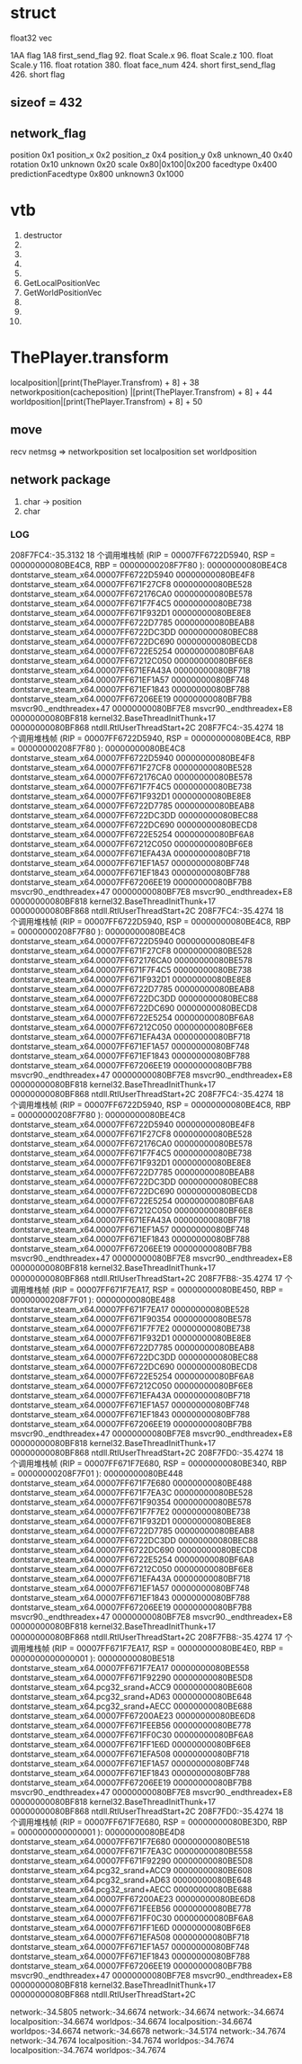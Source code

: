 # struct
float32 vec

1AA flag
1A8 first_send_flag
92. float Scale.x
96. float Scale.z
100. float Scale.y
116. float rotation
380. float face_num
424. short first_send_flag
426. short flag
## sizeof = 432

## network_flag
position 0x1
position_x 0x2
position_z 0x4
position_y 0x8
unknown_40 0x40
rotation 0x10
unknown 0x20
scale 0x80|0x100|0x200 
facedtype 0x400
predictionFacedtype 0x800
unknown3 0x1000

# vtb

1. destructor
2. 
3. 
4. 
5. 
6. GetLocalPositionVec
7. GetWorldPositionVec
8. 
9. 
10. 



# ThePlayer.transform
localposition|[print(ThePlayer.Transfrom) + 8] + 38
networkposition(cacheposition) |[print(ThePlayer.Transfrom) + 8] + 44
worldposition|[print(ThePlayer.Transfrom) + 8] + 50 

## move

recv netmsg => networkposition
set localposition
set worldposition


## network package

1. char -> position
2. char 


### LOG

208F7FC4:-35.3132
18 个调用堆栈帧 (RIP = 00007FF6722D5940, RSP = 00000000080BE4C8, RBP = 00000000208F7F80 ):
00000000080BE4C8 dontstarve_steam_x64.00007FF6722D5940
00000000080BE4F8 dontstarve_steam_x64.00007FF671F27CF8
00000000080BE528 dontstarve_steam_x64.00007FF672176CA0
00000000080BE578 dontstarve_steam_x64.00007FF671F7F4C5
00000000080BE738 dontstarve_steam_x64.00007FF671F932D1
00000000080BE8E8 dontstarve_steam_x64.00007FF6722D7785
00000000080BEAB8 dontstarve_steam_x64.00007FF6722DC3DD
00000000080BEC88 dontstarve_steam_x64.00007FF6722DC690
00000000080BECD8 dontstarve_steam_x64.00007FF6722E5254
00000000080BF6A8 dontstarve_steam_x64.00007FF67212C050
00000000080BF6E8 dontstarve_steam_x64.00007FF671EFA43A
00000000080BF718 dontstarve_steam_x64.00007FF671EF1A57
00000000080BF748 dontstarve_steam_x64.00007FF671EF1843
00000000080BF788 dontstarve_steam_x64.00007FF67206EE19
00000000080BF7B8 msvcr90._endthreadex+47
00000000080BF7E8 msvcr90._endthreadex+E8
00000000080BF818 kernel32.BaseThreadInitThunk+17
00000000080BF868 ntdll.RtlUserThreadStart+2C
208F7FC4:-35.4274
18 个调用堆栈帧 (RIP = 00007FF6722D5940, RSP = 00000000080BE4C8, RBP = 00000000208F7F80 ):
00000000080BE4C8 dontstarve_steam_x64.00007FF6722D5940
00000000080BE4F8 dontstarve_steam_x64.00007FF671F27CF8
00000000080BE528 dontstarve_steam_x64.00007FF672176CA0
00000000080BE578 dontstarve_steam_x64.00007FF671F7F4C5
00000000080BE738 dontstarve_steam_x64.00007FF671F932D1
00000000080BE8E8 dontstarve_steam_x64.00007FF6722D7785
00000000080BEAB8 dontstarve_steam_x64.00007FF6722DC3DD
00000000080BEC88 dontstarve_steam_x64.00007FF6722DC690
00000000080BECD8 dontstarve_steam_x64.00007FF6722E5254
00000000080BF6A8 dontstarve_steam_x64.00007FF67212C050
00000000080BF6E8 dontstarve_steam_x64.00007FF671EFA43A
00000000080BF718 dontstarve_steam_x64.00007FF671EF1A57
00000000080BF748 dontstarve_steam_x64.00007FF671EF1843
00000000080BF788 dontstarve_steam_x64.00007FF67206EE19
00000000080BF7B8 msvcr90._endthreadex+47
00000000080BF7E8 msvcr90._endthreadex+E8
00000000080BF818 kernel32.BaseThreadInitThunk+17
00000000080BF868 ntdll.RtlUserThreadStart+2C
208F7FC4:-35.4274
18 个调用堆栈帧 (RIP = 00007FF6722D5940, RSP = 00000000080BE4C8, RBP = 00000000208F7F80 ):
00000000080BE4C8 dontstarve_steam_x64.00007FF6722D5940
00000000080BE4F8 dontstarve_steam_x64.00007FF671F27CF8
00000000080BE528 dontstarve_steam_x64.00007FF672176CA0
00000000080BE578 dontstarve_steam_x64.00007FF671F7F4C5
00000000080BE738 dontstarve_steam_x64.00007FF671F932D1
00000000080BE8E8 dontstarve_steam_x64.00007FF6722D7785
00000000080BEAB8 dontstarve_steam_x64.00007FF6722DC3DD
00000000080BEC88 dontstarve_steam_x64.00007FF6722DC690
00000000080BECD8 dontstarve_steam_x64.00007FF6722E5254
00000000080BF6A8 dontstarve_steam_x64.00007FF67212C050
00000000080BF6E8 dontstarve_steam_x64.00007FF671EFA43A
00000000080BF718 dontstarve_steam_x64.00007FF671EF1A57
00000000080BF748 dontstarve_steam_x64.00007FF671EF1843
00000000080BF788 dontstarve_steam_x64.00007FF67206EE19
00000000080BF7B8 msvcr90._endthreadex+47
00000000080BF7E8 msvcr90._endthreadex+E8
00000000080BF818 kernel32.BaseThreadInitThunk+17
00000000080BF868 ntdll.RtlUserThreadStart+2C
208F7FC4:-35.4274
18 个调用堆栈帧 (RIP = 00007FF6722D5940, RSP = 00000000080BE4C8, RBP = 00000000208F7F80 ):
00000000080BE4C8 dontstarve_steam_x64.00007FF6722D5940
00000000080BE4F8 dontstarve_steam_x64.00007FF671F27CF8
00000000080BE528 dontstarve_steam_x64.00007FF672176CA0
00000000080BE578 dontstarve_steam_x64.00007FF671F7F4C5
00000000080BE738 dontstarve_steam_x64.00007FF671F932D1
00000000080BE8E8 dontstarve_steam_x64.00007FF6722D7785
00000000080BEAB8 dontstarve_steam_x64.00007FF6722DC3DD
00000000080BEC88 dontstarve_steam_x64.00007FF6722DC690
00000000080BECD8 dontstarve_steam_x64.00007FF6722E5254
00000000080BF6A8 dontstarve_steam_x64.00007FF67212C050
00000000080BF6E8 dontstarve_steam_x64.00007FF671EFA43A
00000000080BF718 dontstarve_steam_x64.00007FF671EF1A57
00000000080BF748 dontstarve_steam_x64.00007FF671EF1843
00000000080BF788 dontstarve_steam_x64.00007FF67206EE19
00000000080BF7B8 msvcr90._endthreadex+47
00000000080BF7E8 msvcr90._endthreadex+E8
00000000080BF818 kernel32.BaseThreadInitThunk+17
00000000080BF868 ntdll.RtlUserThreadStart+2C
208F7FB8:-35.4274
17 个调用堆栈帧 (RIP = 00007FF671F7EA17, RSP = 00000000080BE450, RBP = 00000000208F7F01 ):
00000000080BE488 dontstarve_steam_x64.00007FF671F7EA17
00000000080BE528 dontstarve_steam_x64.00007FF671F90354
00000000080BE578 dontstarve_steam_x64.00007FF671F7F7E2
00000000080BE738 dontstarve_steam_x64.00007FF671F932D1
00000000080BE8E8 dontstarve_steam_x64.00007FF6722D7785
00000000080BEAB8 dontstarve_steam_x64.00007FF6722DC3DD
00000000080BEC88 dontstarve_steam_x64.00007FF6722DC690
00000000080BECD8 dontstarve_steam_x64.00007FF6722E5254
00000000080BF6A8 dontstarve_steam_x64.00007FF67212C050
00000000080BF6E8 dontstarve_steam_x64.00007FF671EFA43A
00000000080BF718 dontstarve_steam_x64.00007FF671EF1A57
00000000080BF748 dontstarve_steam_x64.00007FF671EF1843
00000000080BF788 dontstarve_steam_x64.00007FF67206EE19
00000000080BF7B8 msvcr90._endthreadex+47
00000000080BF7E8 msvcr90._endthreadex+E8
00000000080BF818 kernel32.BaseThreadInitThunk+17
00000000080BF868 ntdll.RtlUserThreadStart+2C
208F7FD0:-35.4274
18 个调用堆栈帧 (RIP = 00007FF671F7E680, RSP = 00000000080BE340, RBP = 00000000208F7F01 ):
00000000080BE448 dontstarve_steam_x64.00007FF671F7E680
00000000080BE488 dontstarve_steam_x64.00007FF671F7EA3C
00000000080BE528 dontstarve_steam_x64.00007FF671F90354
00000000080BE578 dontstarve_steam_x64.00007FF671F7F7E2
00000000080BE738 dontstarve_steam_x64.00007FF671F932D1
00000000080BE8E8 dontstarve_steam_x64.00007FF6722D7785
00000000080BEAB8 dontstarve_steam_x64.00007FF6722DC3DD
00000000080BEC88 dontstarve_steam_x64.00007FF6722DC690
00000000080BECD8 dontstarve_steam_x64.00007FF6722E5254
00000000080BF6A8 dontstarve_steam_x64.00007FF67212C050
00000000080BF6E8 dontstarve_steam_x64.00007FF671EFA43A
00000000080BF718 dontstarve_steam_x64.00007FF671EF1A57
00000000080BF748 dontstarve_steam_x64.00007FF671EF1843
00000000080BF788 dontstarve_steam_x64.00007FF67206EE19
00000000080BF7B8 msvcr90._endthreadex+47
00000000080BF7E8 msvcr90._endthreadex+E8
00000000080BF818 kernel32.BaseThreadInitThunk+17
00000000080BF868 ntdll.RtlUserThreadStart+2C
208F7FB8:-35.4274
17 个调用堆栈帧 (RIP = 00007FF671F7EA17, RSP = 00000000080BE4E0, RBP = 0000000000000001 ):
00000000080BE518 dontstarve_steam_x64.00007FF671F7EA17
00000000080BE558 dontstarve_steam_x64.00007FF671F92290
00000000080BE5D8 dontstarve_steam_x64.pcg32_srand+ACC9
00000000080BE608 dontstarve_steam_x64.pcg32_srand+AD63
00000000080BE648 dontstarve_steam_x64.pcg32_srand+AECC
00000000080BE688 dontstarve_steam_x64.00007FF67200AE23
00000000080BE6D8 dontstarve_steam_x64.00007FF671FEEB56
00000000080BE778 dontstarve_steam_x64.00007FF671FF0C30
00000000080BF6A8 dontstarve_steam_x64.00007FF671FF1E6D
00000000080BF6E8 dontstarve_steam_x64.00007FF671EFA508
00000000080BF718 dontstarve_steam_x64.00007FF671EF1A57
00000000080BF748 dontstarve_steam_x64.00007FF671EF1843
00000000080BF788 dontstarve_steam_x64.00007FF67206EE19
00000000080BF7B8 msvcr90._endthreadex+47
00000000080BF7E8 msvcr90._endthreadex+E8
00000000080BF818 kernel32.BaseThreadInitThunk+17
00000000080BF868 ntdll.RtlUserThreadStart+2C
208F7FD0:-35.4274
18 个调用堆栈帧 (RIP = 00007FF671F7E680, RSP = 00000000080BE3D0, RBP = 0000000000000001 ):
00000000080BE4D8 dontstarve_steam_x64.00007FF671F7E680
00000000080BE518 dontstarve_steam_x64.00007FF671F7EA3C
00000000080BE558 dontstarve_steam_x64.00007FF671F92290
00000000080BE5D8 dontstarve_steam_x64.pcg32_srand+ACC9
00000000080BE608 dontstarve_steam_x64.pcg32_srand+AD63
00000000080BE648 dontstarve_steam_x64.pcg32_srand+AECC
00000000080BE688 dontstarve_steam_x64.00007FF67200AE23
00000000080BE6D8 dontstarve_steam_x64.00007FF671FEEB56
00000000080BE778 dontstarve_steam_x64.00007FF671FF0C30
00000000080BF6A8 dontstarve_steam_x64.00007FF671FF1E6D
00000000080BF6E8 dontstarve_steam_x64.00007FF671EFA508
00000000080BF718 dontstarve_steam_x64.00007FF671EF1A57
00000000080BF748 dontstarve_steam_x64.00007FF671EF1843
00000000080BF788 dontstarve_steam_x64.00007FF67206EE19
00000000080BF7B8 msvcr90._endthreadex+47
00000000080BF7E8 msvcr90._endthreadex+E8
00000000080BF818 kernel32.BaseThreadInitThunk+17
00000000080BF868 ntdll.RtlUserThreadStart+2C


network:-34.5805
network:-34.6674
network:-34.6674
network:-34.6674
localposition:-34.6674
worldpos:-34.6674
localposition:-34.6674
worldpos:-34.6674
network:-34.6678
network:-34.5174
network:-34.7674
network:-34.7674
localposition:-34.7674
worldpos:-34.7674
localposition:-34.7674
worldpos:-34.7674
